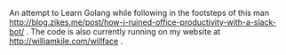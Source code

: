 An attempt to Learn Golang while following in the footsteps of this man
http://blog.zikes.me/post/how-i-ruined-office-productivity-with-a-slack-bot/ .
The code is also currently running on my website at http://williamkile.com/willface .
